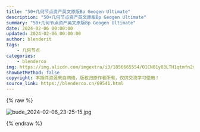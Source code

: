 ```yaml
---
title: "50+几何节点资产英文原版Bp Geogen Ultimate"
description: "50+几何节点资产英文原版Bp Geogen Ultimate"
summary: "50+几何节点资产英文原版Bp Geogen Ultimate"
date: 2024-02-06 00:00:00
updated: 2024-02-06 00:00:00
author: blenderit
tags: 
    - 几何节点
categories:
    - blenderco
img: https://img.alicdn.com/imgextra/i3/1856665554/O1CN01y83LTH1qtmfn2mlcK_!!1856665554.jpg
showGetMethod: false
copyright: 本插件资源来自网络，版权归原作者所有，仅供交流学习使用！
source_link: https://blenderco.cn/69541.html
---
```


{% raw %}
<p><img src="https://img.alicdn.com/imgextra/i3/1856665554/O1CN01y83LTH1qtmfn2mlcK_!!1856665554.jpg" alt="bude_2024-02-06_23-25-15.jpg"></p>
<div style="display: none">blenderco</div>
{% endraw %}